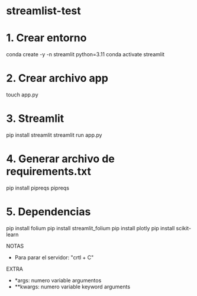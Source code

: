 # streamlist-test

# 1. Crear entorno
conda create -y -n streamlit python=3.11
conda activate streamlit

# 2. Crear archivo app
touch app.py

# 3. Streamlit
pip install streamlit
streamlit run app.py

# 4. Generar archivo de requirements.txt
pip install pipreqs
pipreqs

# 5. Dependencias
pip install folium
pip install streamlit_folium
pip install plotly
pip install scikit-learn

NOTAS
- Para parar el servidor: "crtl + C"

EXTRA
- *args: numero variable argumentos
- **kwargs: numero variable keyword arguments
